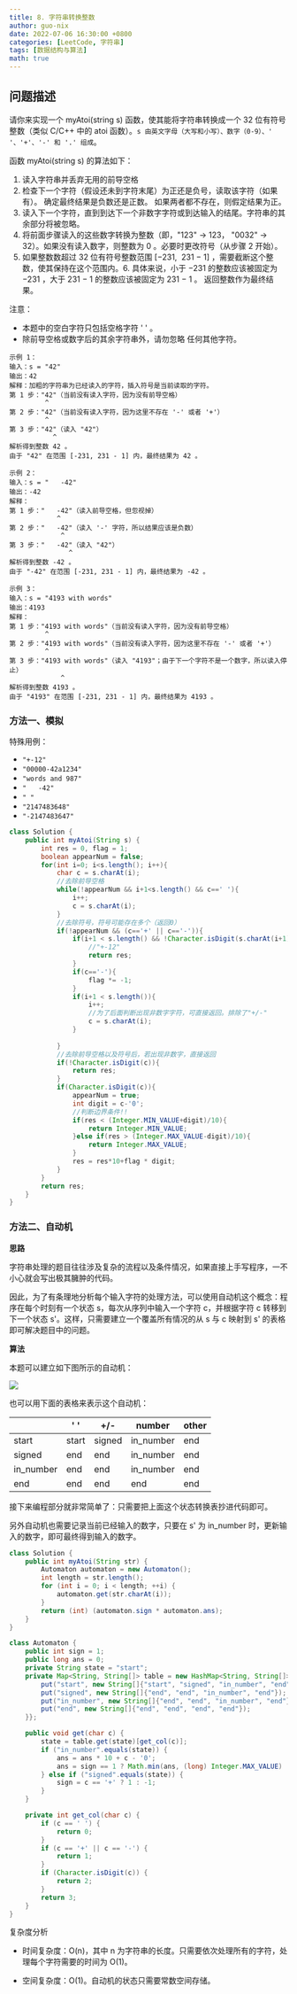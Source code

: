 ```yaml
---
title: 8. 字符串转换整数
author: guo-nix
date: 2022-07-06 16:30:00 +0800
categories: [LeetCode, 字符串]
tags: [数据结构与算法]  
math: true
---
```


## 问题描述


请你来实现一个 myAtoi(string s) 函数，使其能将字符串转换成一个 32 位有符号整数（类似 C/C++ 中的 atoi 函数）。`s 由英文字母（大写和小写）、数字（0-9）、' '、'+'、'-' 和 '.' 组成`。

函数 myAtoi(string s) 的算法如下：

1. 读入字符串并丢弃无用的前导空格
2. 检查下一个字符（假设还未到字符末尾）为正还是负号，读取该字符（如果有）。 确定最终结果是负数还是正数。 如果两者都不存在，则假定结果为正。
3. 读入下一个字符，直到到达下一个非数字字符或到达输入的结尾。字符串的其余部分将被忽略。
4. 将前面步骤读入的这些数字转换为整数（即，"123" -> 123， "0032" -> 32）。如果没有读入数字，则整数为 0 。必要时更改符号（从步骤 2 开始）。
5. 如果整数数超过 32 位有符号整数范围 [−231,  231 − 1] ，需要截断这个整数，使其保持在这个范围内。6. 具体来说，小于 −231 的整数应该被固定为 −231 ，大于 231 − 1 的整数应该被固定为 231 − 1 。
返回整数作为最终结果。

注意：
- 本题中的空白字符只包括空格字符 ' ' 。
- 除前导空格或数字后的其余字符串外，请勿忽略 任何其他字符。

```
示例 1：
输入：s = "42"
输出：42
解释：加粗的字符串为已经读入的字符，插入符号是当前读取的字符。
第 1 步："42"（当前没有读入字符，因为没有前导空格）
         ^
第 2 步："42"（当前没有读入字符，因为这里不存在 '-' 或者 '+'）
         ^
第 3 步："42"（读入 "42"）
           ^
解析得到整数 42 。
由于 "42" 在范围 [-231, 231 - 1] 内，最终结果为 42 。

示例 2：
输入：s = "   -42"
输出：-42
解释：
第 1 步："   -42"（读入前导空格，但忽视掉）
            ^
第 2 步："   -42"（读入 '-' 字符，所以结果应该是负数）
             ^
第 3 步："   -42"（读入 "42"）
               ^
解析得到整数 -42 。
由于 "-42" 在范围 [-231, 231 - 1] 内，最终结果为 -42 。

示例 3：
输入：s = "4193 with words"
输出：4193
解释：
第 1 步："4193 with words"（当前没有读入字符，因为没有前导空格）
         ^
第 2 步："4193 with words"（当前没有读入字符，因为这里不存在 '-' 或者 '+'）
         ^
第 3 步："4193 with words"（读入 "4193"；由于下一个字符不是一个数字，所以读入停止）
             ^
解析得到整数 4193 。
由于 "4193" 在范围 [-231, 231 - 1] 内，最终结果为 4193 。
```



### 方法一、模拟


特殊用例：
- `"+-12"`
- `"00000-42a1234"`
- `"words and 987"`
- `"   -42"`
- `" "`
- `"2147483648"`
- `"-2147483647"`

```java
class Solution {
    public int myAtoi(String s) {
        int res = 0, flag = 1;
        boolean appearNum = false;
        for(int i=0; i<s.length(); i++){
            char c = s.charAt(i);
            //去除前导空格
            while(!appearNum && i+1<s.length() && c==' '){
                i++;
                c = s.charAt(i);
            }
            //去除符号，符号可能存在多个（返回0）
            if(!appearNum && (c=='+' || c=='-')){
                if(i+1 < s.length() && !Character.isDigit(s.charAt(i+1))){
                    //"+-12"
                    return res;
                }
                if(c=='-'){
                    flag *= -1;
                }
                if(i+1 < s.length()){
                    i++;
                    //为了后面判断出现非数字字符，可直接返回。排除了"+/-"
                    c = s.charAt(i);
                }
                
            }
            //去除前导空格以及符号后，若出现非数字，直接返回
            if(!Character.isDigit(c)){
                return res;
            }
            if(Character.isDigit(c)){
                appearNum = true;
                int digit = c-'0';
                //判断边界条件!!
                if(res < (Integer.MIN_VALUE+digit)/10){
                    return Integer.MIN_VALUE;
                }else if(res > (Integer.MAX_VALUE-digit)/10){
                    return Integer.MAX_VALUE;
                }
                res = res*10+flag * digit;
            }
        }
        return res;
    }
}
```


### 方法二、自动机


**思路**

字符串处理的题目往往涉及复杂的流程以及条件情况，如果直接上手写程序，一不小心就会写出极其臃肿的代码。

因此，为了有条理地分析每个输入字符的处理方法，可以使用自动机这个概念：程序在每个时刻有一个状态 s，每次从序列中输入一个字符 c，并根据字符 c 转移到下一个状态 s'。这样，只需要建立一个覆盖所有情况的从 s 与 c 映射到 s' 的表格即可解决题目中的问题。

**算法**

本题可以建立如下图所示的自动机：

<img src="./images/8_fig1.png">

也可以用下面的表格来表示这个自动机：


|	|' '	|+/-	|number|	other|
|  ----  | ----  | ----  | ----  | ----  |
|start|	start|	signed|	in_number|	end|
|signed|	end|	end|	in_number|	end|
|in_number|	end	|end|	in_number|	end|
|end|	end	|end|	end	|end|


接下来编程部分就非常简单了：只需要把上面这个状态转换表抄进代码即可。

另外自动机也需要记录当前已经输入的数字，只要在 s' 为 in_number 时，更新输入的数字，即可最终得到输入的数字。


```java
class Solution {
    public int myAtoi(String str) {
        Automaton automaton = new Automaton();
        int length = str.length();
        for (int i = 0; i < length; ++i) {
            automaton.get(str.charAt(i));
        }
        return (int) (automaton.sign * automaton.ans);
    }
}

class Automaton {
    public int sign = 1;
    public long ans = 0;
    private String state = "start";
    private Map<String, String[]> table = new HashMap<String, String[]>() {{
        put("start", new String[]{"start", "signed", "in_number", "end"});
        put("signed", new String[]{"end", "end", "in_number", "end"});
        put("in_number", new String[]{"end", "end", "in_number", "end"});
        put("end", new String[]{"end", "end", "end", "end"});
    }};

    public void get(char c) {
        state = table.get(state)[get_col(c)];
        if ("in_number".equals(state)) {
            ans = ans * 10 + c - '0';
            ans = sign == 1 ? Math.min(ans, (long) Integer.MAX_VALUE) : Math.min(ans, -(long) Integer.MIN_VALUE);
        } else if ("signed".equals(state)) {
            sign = c == '+' ? 1 : -1;
        }
    }

    private int get_col(char c) {
        if (c == ' ') {
            return 0;
        }
        if (c == '+' || c == '-') {
            return 1;
        }
        if (Character.isDigit(c)) {
            return 2;
        }
        return 3;
    }
}
```


复杂度分析

- 时间复杂度：O(n)，其中 n 为字符串的长度。只需要依次处理所有的字符，处理每个字符需要的时间为 O(1)。

- 空间复杂度：O(1)。自动机的状态只需要常数空间存储。




















